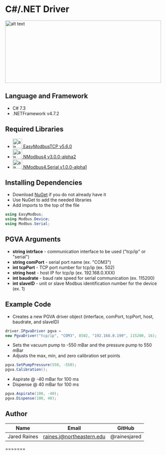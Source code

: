 # C#/.NET Driver
<img src="https://miro.medium.com/max/2000/1*MfOHvI5b1XZKYTXIAKY7PQ.png" alt="alt text" width="500" height="200">

## Language and Framework
* C# 7.3
* .NETFramework v4.7.2

## Required Libraries
* <img src="https://a.fsdn.com/allura/p/easymodbustcp/icon?1609423069?&w=90" alt="alt text" width="30" height="30">[ EasyModbusTCP v5.6.0](https://sourceforge.net/projects/easymodbustcp/#focus)
* <img src="https://avatars.githubusercontent.com/u/27690942?s=280&v=4" alt="alt text" width="30" height="30">[ NModbus4 v3.0.0-alpha2](https://github.com/NModbus4/NModbus4)
* <img src="https://avatars.githubusercontent.com/u/27690942?s=280&v=4" alt="alt text" width="30" height="30">[ NModbus4.Serial v1.0.0-alpha1](https://github.com/NModbus4/NModbus4/tree/portable-3.0/NModbus4.Serial)

## Installing Dependencies
* Download [NuGet](https://www.nuget.org/) if you do not already have it 
* Use NuGet to add the needed libraries
* Add imports to the top of the file
```csharp 
using EasyModbus;
using Modbus.Device;
using Modbus.Serial;
```

## PGVA Arguments
* **string intrface** - communication interface to be used ("tcp/ip" or "serial")
* **string comPort** - serial port name (ex. "COM3")
* **int tcpPort** - TCP port number for tcp/ip (ex. 502)
* **string host** - host IP for tcp/ip (ex. 192.168.0.XXX)
* **int baudrate** - baud rate speed for serial communication (ex. 115200)
* **int slaveID** - unit or slave Modbus identification number for the device (ex. 1)

## Example Code

* Creates a new PGVA driver object (interface, comPort, tcpPort, host, baudrate, and slaveID)
```csharp
driver.IPgvaDriver pgva = 
new PgvaDriver("tcp/ip", "COM3", 8502, "192.168.0.199", 115200, 16);
```

* Sets the vacuum pump to -550 mBar and the pressure pump to 550 mBar
* Adjusts the max, min, and zero calibration set points
```csharp
pgva.SetPumpPressure(550, -550);
pgva.Calibration();
```

* Aspirate @ -40 mBar for 100 ms
* Dispense @ 40 mBar for 100 ms
```csharp
pgva.Aspirate(100, -40);
pgva.Dispense(100, 40);
```

## Author
|Name          | Email                     | GitHub         |
| ------------ | ------------------------- | -------------- |
| Jared Raines | raines.j@northeastern.edu | @rainesjared   |
=======
